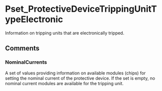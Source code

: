 # Pset_ProtectiveDeviceTrippingUnitTypeElectronic

Information on tripping units that are electronically tripped.
<!-- end of short definition -->



## Comments

### NominalCurrents

A set of values providing information on available modules (chips) for setting the nominal current of the protective device. If
the set is empty, no nominal current modules are available for the tripping unit.

